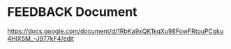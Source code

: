# FEEDBACK Document
https://docs.google.com/document/d/1RbKa9xQK1kqXu98FowFRtouPCgku4HlX5M_-J977kF4/edit
